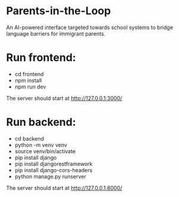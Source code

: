 # Parents-in-the-Loop
An AI-powered interface targeted towards school systems to bridge language barriers for immigrant parents.

# Run frontend:
- cd frontend
- npm install
- npm run dev
  
The server should start at http://127.0.0.1:3000/

# Run backend:
- cd backend
- python -m venv venv
- source venv/bin/activate
- pip install django
- pip install djangorestframework
- pip install django-cors-headers
- python manage.py runserver
  
The server should start at http://127.0.0.1:8000/
